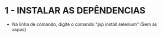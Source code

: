 # 1 - INSTALAR AS DEPÊNDENCIAS

- Na linha de comando, digite o comando "pip install selenium" (Sem as aspas)

